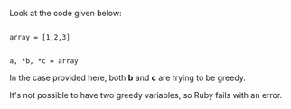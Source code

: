 Look at the code given below:

<codeblock language="ruby" type="lesson">
<code>
array = [1,2,3]

a, *b, *c = array
</code>
</codeblock>

In the case provided here, both
**b** and **c** are trying
to be greedy.

It's not possible to have
two greedy variables, so Ruby
fails with an error.
